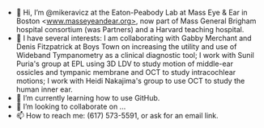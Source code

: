 - 👋 Hi, I’m @mikeravicz at the Eaton-Peabody Lab at Mass Eye & Ear in Boston <www.masseyeandear.org>, 
now part of Mass General Brigham hospital consortium (was Partners) and a Harvard teaching hospital.
- 👀 I have several interests: 
I am collaborating with Gabby Merchant and Denis Fitzpatrick at Boys Town on increasing the utility and use of Wideband Tympanometry as a clinical diagnostic tool;
I work with Sunil Puria's group at EPL using 3D LDV to study motion of middle-ear ossicles and tympanic membrane and OCT to study intracochlear motions;
I work with Heidi Nakajima's group to use OCT to study the human inner ear.
- 🌱 I’m currently learning how to use GitHub.
- 💞️ I’m looking to collaborate on ...
- 📫 How to reach me: (617) 573-5591, or ask for an email link.

<!---
mikeravicz/mikeravicz is a ✨ special ✨ repository because its `README.md` (this file) appears on your GitHub profile.
You can click the Preview link to take a look at your changes.
--->
